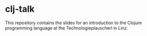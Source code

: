 # clj-talk

This repository contains the slides for an introduction to the Clojure programming language at the 
Technologieplauscherl in Linz.
